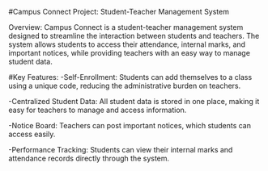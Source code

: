 #Campus Connect Project: Student-Teacher Management System

Overview:
Campus Connect is a student-teacher management system designed to streamline the interaction between students and teachers. The system allows students to access their attendance, internal marks, and important notices, while providing teachers with an easy way to manage student data.

#Key Features:
 -Self-Enrollment:
  Students can add themselves to a class using a unique code, reducing the administrative burden on teachers.

-Centralized Student Data:
 All student data is stored in one place, making it easy for teachers to manage and access information.

-Notice Board:
 Teachers can post important notices, which students can access easily.

-Performance Tracking:
 Students can view their internal marks and attendance records directly through the system.
